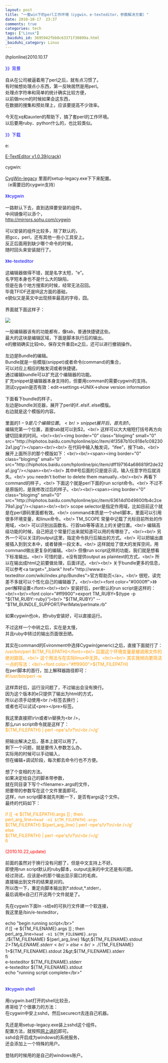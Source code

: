 ```yaml
---
layout: post
title: "一套win下的perl工作环境（cygwin，e-texteditor，参数解决方案）"
date: 2010-10-17  23:37
comments: true
categories: tech
tags: ["Linux"]
_baiduhi_id: 3695942fbb0c63371f30899a.html
_baiduhi_category: Linux
---
```


(hplonline)2010.10.17<br/><br/><font color="#0000ff">》》背景</font><br/><br/>
自从在公司被逼着用了perl之后，就有点习惯了。<br/>
有时候想处理点小东西，第一反映居然是用perl。<br/>
处理点字符串和简单的统计确实比较方便，<br/>
以前做mcm的时候如果会这东西，<br/>
在数据的搜集和预处理上，应该要提高不少效率。<br/><br/>
今天在xq和auxten的帮助下，搞了套perl的工作环境。<br/>
以后要用ruby、python什么的，也比较类似。<br/><br/><font color="#0000ff">》》下载</font><br/><br/>
e:<br/><br/><a target="_blank" href="http://www.cehx.com/portal.php?mod=view&amp;aid=12205">E-TextEditor v1.0.39(crack)</a><br/><br/>
cygwin:<br/><br/><a target="_blank" href="http://cygwin.com/win-9x.html">CygWin-legacy</a> 里面的setup-legacy.exe下下来配置。<br/>
（e需要旧的cygwin支持）<br/><br/><font color="#0000ff">》》cygwin</font><br/><br/>
一路默认下去，直到选择要安装的组件。<br/>
中间镜像可以添个，<br/>
http://mirrors.sohu.com/cygwin<br/><br/>
可以安装的组件比较多，除了默认的，<br/>
把gcc，perl，还有其他一些小工具安上。<br/>
反正后面用到缺少哪个命令的时候，<br/>
随时回头来安装就行了。<br/><br/><font color="#0000ff">》》e-texteditor</font><br/><br/>
这编辑器做得不错，就是名字太短，“e”。<br/>
名字短本身也不是什么大的缺陷，<br/>
但是在各个地方搜索的时候，经常无法召回。<br/>
毕竟TFIDF还是IR这方面的基础，<br/>
e貌似又是英文中出现频率最高的字母，囧。<br/><br/>
界面就下面这样子：<br/><br/><span><img border="0" class="blogimg" small="0" src="http://hiphotos.baidu.com/hplonline/pic/item/c0f979f095919de7a50f52a1.jpg"/></span><br/><span><br/>
一般编辑器该有的功能都有，像tab，普通快捷键这些。<br/>
最大的这块是编辑区域，下面是脚本执行后的输出。<br/>
e的撤销确实比较nb，保存文件重启e之后，还可以进行撤销操作。<br/><br/>
左边是Bundle的编辑。<br/>
Bundle就是一些模版(snippet)或者命令(command)的集合，<br/>
可以对应上相应的触发词或者快捷键。<br/>
通过编辑bundle可以扩充这个编辑器的功能。<br/>
扩充snippet是编辑器本身支持的，但要用comman的需要cygwin的支持。<br/>
测试cygwin是否有效：edit-&gt;settings-&gt;UNIX-&gt;show version information<br/><br/>
下面看下bundle的样子，<br/>
左边是bundle浏览器，展开了perl的if..elsif..else模版。<br/>
右边就是这个模版的内容。<br/><br/>
里面的$1-9是几个编辑位置。<br/>
snippet展开后，首先到$1，<br/>
编辑完第一个位置，直接tab就可以到$2。<br/>
这样可以大大缩短打括号再方向键切回来的时间。<br/><br/><img border="0" class="blogimg" small="0" src="http://hiphotos.baidu.com/hplonline/pic/item/4f3587b10c818e1c082302a1.jpg"/></span><br/><br/>
在代码中输入触发词，“ifee”，按下tab，<br/>
展开上面所示的那个模版如下：<br/><br/><span><img border="0" class="blogimg" small="0" src="http://hiphotos.baidu.com/hplonline/pic/item/dff197164a686819f2de32a1.jpg"/></span><br/><br/>
其中#号后面的只是提示词，输入任意字符后就消失。<br/>
you needn't bother to delete them manually..<br/><br/>
再看下command的样子，<br/>
下面这个就是perl下面的run script命令。<br/>
不过不是原版的，是我修改过后的样子。<br/><br/><span><img border="0" class="blogimg" small="0" src="http://hiphotos.baidu.com/hplonline/pic/item/63614d1049800fb4c2ce79a1.jpg"/></span><br/><br/>
scope selector是指定作用域，比如目前这个就是在perl源码里面都有效。<br/>
command本质是一个shell脚本，里面可以引用很多环境变量，和linux命令。<br/>
TM_SCOPE 常量中记载了光标目前所处的作用域，<br/>
可以识别出函数名、行首tab等等语法上的关键位置。<br/>
编辑高级功能的时候，自己把这个常量打出来就知道可以用的有哪些了。<br/><br/>
另外一个可以关注的output这里，指定命令执行后输出的方式。<br/>
可以把输出直接插入到到文本中，或者替换一段文本。<br/>
这样就给了很大的发挥空间，用command做出更复杂的编辑。<br/>
但像run script这样的功能，我们就是想看下标准输出。<br/>
可惜的是，e没有提供output as plaintext的方式，<br/>
所以在输出成html之前要做处理，后面详述。<br/><br/>
关于bundle更多的信息，可以参考<a target="_blank" href="http://www.e-texteditor.com/wiki/index.php/Bundles">官方帮助页</a>。<br/>
很短，读完差不多就可以个性化自己的编辑器了。<br/><br/><font color="#0000ff">》》perl解释设置</font><br/><br/>
安装好后，perl默认的run script是这样的：<br/><br/><font color="#ff9900">export TM_RUBY=$(type -p "${TM_RUBY:-ruby}")<br/>
"${TM_RUBY}" -- "$TM_BUNDLE_SUPPORT/PerlMate/perlmate.rb"</font><br/><br/>
如果cygwin也ok，把ruby安装好，可以直接运行。<br/><br/>
不过这样一个中转之后，实在是太慢，<br/>
并且ruby中转过的输出页面很丑陋。<br/><br/>
其实在command的Evironment中选择Cygwin(generic)之后，直接下面就行了：<br/><font color="#ff9900">/usr/bin/perl ${TM_FILEPATH}</font><br/>
后面这个环境变量是被调用文件的绝对路径。<br/>
这个用法与在实际linux中无异。<br/><br/>
其实我倾向更简洁一点的写法：<br/><font color="#ff9900">${TM_FILEPATH}</font><br/>
在perl脚本的首行，加上解释器路径即可：<br/><font color="#ff9900">#!/usr/bin/perl -w</font><br/><br/>
这样弄好后，运行没问题了，不过输出会没有换行。<br/>
因为这个版本的e只提供了输出为html的方式，<br/>
所以必须手动使用&lt;br /&gt;标签去换行；<br/>
或者也可以试试&lt;pre&gt;&lt;/pre&gt;标签。<br/><br/>
我这里直接把\r\n或者\n替换为&lt;br /&gt;，<br/>
那么run script命令就是这样了：<br/><font color="#ff9900">${TM_FILEPATH} | perl -npe's/\r?\n/&lt;br \/&gt;/g' </font><br/><br/>
把输出解决之后，基本上就可以用了。<br/>
剩下一个问题，就是要传入参数怎么办。<br/>
实际用的时候可以手动输入，<br/>
但在编辑+调试阶段，每次都去命令行也不方便。<br/><br/>
想了个变相的方法。<br/>
如果决定给自己的脚本带参数，<br/>
就在同目录下写个&lt;filename&gt;.args的文件，<br/>
把要带的参数写在这个文件里面即可。<br/>
这样，run script脚本就先判断一下，是否有args这个文件。<br/>
最终的代码如下：<br/><br/><font color="#ff9900">if [[ -e ${TM_FILEPATH}.args ]] ; then<br/>
perl_arg_line=`head -n1 ${TM_FILEPATH}.args`<br/>
${TM_FILEPATH} ${perl_arg_line} | perl -npe's/\r?\n/&lt;br \/&gt;/g' <br/>
else <br/>
${TM_FILEPATH} | perl -npe's/\r?\n/&lt;br \/&gt;/g' <br/>
fi </font><br/><br/><font color="#ff0000">(2010.10.22,update)</font><br/><br/>
前面的虽然对于换行没有问题了，但是中文支持上不好。<br/>
即使用run script默认的ruby脚本，output出来的中文还是有问题。<br/>
经过测试，应该是e的那个输出显示窗口的毛病，<br/>
直接输出到文件的结果是对的。<br/>
所以改一下，重定向脚本输出到*.stdout,*.stderr，<br/>
最后调用e自己打开这两个文件就是了。<br/><br/>
先在cygwin下面ln -s给e的可执行文件建一个软连接，<br/>
我这里是/bin/e-texteditor，<br/><br/>
echo "begin running script&lt;/br&gt;"<br/>
if [[ -e ${TM_FILENAME}.args ]] ; then<br/>
perl_arg_line=`head -n1 ${TM_FILENAME}.args`<br/>
./${TM_FILENAME} ${perl_arg_line} 1&gt;${TM_FILENAME}.stdout 2&gt;${TM_FILENAME}.stderr<br/>
else <br/>
./${TM_FILENAME} 1&gt;${TM_FILENAME}.stdout 2&gt;${TM_FILENAME}.stderr<br/>
fi <br/>
e-texteditor ${TM_FILENAME}.stderr<br/>
e-texteditor ${TM_FILENAME}.stdout<br/>
echo "running script complete&lt;/br&gt;"<br/><br/><br/><font color="#0000ff">》》cygwin shell</font><br/><br/>
用cygwin.bat打开的shell比较丑，<br/>
疼哥给了个很暴力的方法：<br/>
在cygwin中安上sshd，然后securecrt去连自己机器。<br/><br/>
先还是用setup-legacy.exe装上sshd这个组件。<br/>
配置方法，就按照<a target="_blank" href="http://www.baidu.com/baidu?wd=cygwin+sshd&amp;tn=monline_dg">网上讲的</a>即可。<br/>
sshd会开启成为windows的系统服务，<br/>
还会添加上一个特殊的用户。<br/><br/>
登陆的时候用的是自己的windows账户。<br/>
